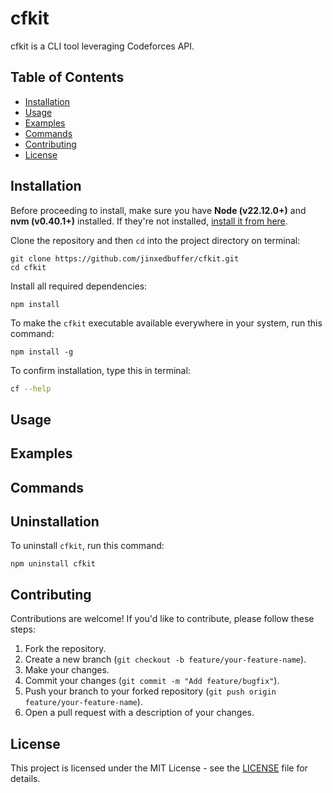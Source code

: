 # cfkit

cfkit is a CLI tool leveraging Codeforces API.

## Table of Contents
- [Installation](#installation)
- [Usage](#usage)
- [Examples](#examples)
- [Commands](#commands)
- [Contributing](#contributing)
- [License](#license)

## Installation

Before proceeding to install, make sure you have **Node (v22.12.0+)** and **nvm (v0.40.1+)** installed. If they're not installed, [install it from here](https://nodejs.org/en/download).

Clone the repository and then `cd` into the project directory on terminal:
```shell
git clone https://github.com/jinxedbuffer/cfkit.git
cd cfkit
```
Install all required dependencies:
```shell
npm install
```
To make the `cfkit` executable available everywhere in your system, run this command:
```shell
npm install -g
```
To confirm installation, type this in terminal:
```bash
cf --help
```

## Usage

## Examples

## Commands

## Uninstallation
To uninstall `cfkit`, run this command:
```shell
npm uninstall cfkit
```

## Contributing

Contributions are welcome! If you'd like to contribute, please follow these steps:
1. Fork the repository.
2. Create a new branch (`git checkout -b feature/your-feature-name`).
3. Make your changes.
4. Commit your changes (`git commit -m "Add feature/bugfix"`).
5. Push your branch to your forked repository (`git push origin feature/your-feature-name`).
6. Open a pull request with a description of your changes.

## License
This project is licensed under the MIT License - see the [LICENSE](LICENSE) file for details.